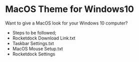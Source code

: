 # MacOS Theme for Windows10
Want to give a MacOS look for your Windows 10 computer?

- Steps to be followed;
- Rocketdock Download Link.txt
- Taskbar Settings.txt
- MacOS Mouse Setup.txt
- Rocketdock Settings
